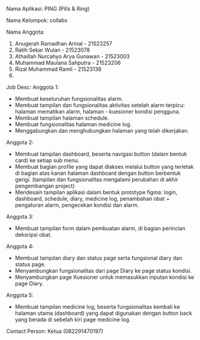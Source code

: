 Nama Aplikasi:  PING (Pills & Ring)

Nama Kelompok: collabs

Nama Anggota:
1) Anugerah Ramadhan Arinal - 21523257
2) Ratih Sekar Wulan - 21523078
3) Athaillah Nurcahyo Arya Gunawan - 21523003
4) Muhammad Maulana Sahputra - 21523206
5) Rizal Muhammad Ramli - 21523138
6)

Job Desc:
Anggota 1:
- Membuat keseluruhan fungsionalitas alarm.
- Membuat tampilan dan fungsionalitas aktivitas setelah alarm terpicu: halaman mematikan alarm, halaman - kuesioner kondisi pengguna.
- Membuat tampilan halaman schedule.
- Membuat fungsionalitas halaman medicine log.
- Menggabungkan dan menghubungkan halaman yang telah dikerjakan.

Anggota 2:
- Membuat tampilan dashboard, beserta navigasi button (dalam bentuk card) ke setiap sub menu.
- Membuat bagian profile yang dapat diakses melalui button yang terletak di bagian atas kanan halaman dashboard dengan button berbentuk gerigi. (tampilan dan fungsionalitas mengalami perubahan di akhir pengembangan project)
- Mendesain tampilan aplikasi dalam bentuk prototype figma: login, dashboard, schedule, diary, medicine log, penambahan obat + pengaturan alarm, pengecekan kondisi dan alarm.

Anggota 3:
- Membuat tampilan form dalam pembuatan alarm, di bagian perincian deksripsi obat.

Anggota 4: 
- Membuat tampilan diary dan status page serta fungsional diary dan status page.
- Menyambungkan fungsionalitas dari page Diary ke page status kondisi.
- Menyambungkan page Kuesioner untuk memasukkan inputan kondisi ke page Diary.

Anggota 5: 
- Membuat tampilan medicine log, beserta fungsionalitas kembali ke halaman utama (dashboard) yang dapat digunakan dengan button back yang berada di sebelah kiri page medicine log.







Contact Person: Ketua (082291470197)
